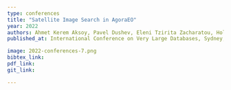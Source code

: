 ```yaml
---
type: conferences
title: "Satellite Image Search in AgoraEO"
year: 2022
authors: Ahmet Kerem Aksoy, Pavel Dushev, Eleni Tzirita Zacharatou, Holmer Hemsen, Marcela Charfuelan, Jorge-Arnulfo Quiané-Ruiz, Begüm Demir, Volker Markl
published_at: International Conference on Very Large Databases, Sydney, Australia, Sept. 2022

image: 2022-conferences-7.png
bibtex_link:
pdf_link:
git_link:

---
```

